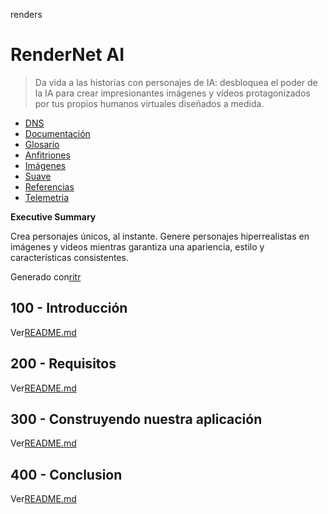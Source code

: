 renders

# RenderNet AI

> Da vida a las historias con personajes de IA: desbloquea el poder de la IA para crear impresionantes imágenes y vídeos protagonizados por tus propios humanos virtuales diseñados a medida.

-   [DNS](./DNS.md)
-   [Documentación](./DOCUMENTATION.md)
-   [Glosario](./GLOSSARY.md)
-   [Anfitriones](./HOSTS.md)
-   [Imágenes](./IMAGES.md)
-   [Suave](./PODMAN.md)
-   [Referencias](./REFERENCES.md)
-   [Telemetria](./TELEMETRY.md)

**Executive Summary**

Crea personajes únicos, al instante. Genere personajes hiperrealistas en imágenes y videos mientras garantiza una apariencia, estilo y características consistentes.

Generado con[ritr](https://app.rytr.me)

## 100 - Introducción

Ver[README.md](./100/README.md)

## 200 - Requisitos

Ver[README.md](./200/README.md)

## 300 - Construyendo nuestra aplicación

Ver[README.md](./300/README.md)

## 400 - Conclusion

Ver[README.md](./400/README.md)

